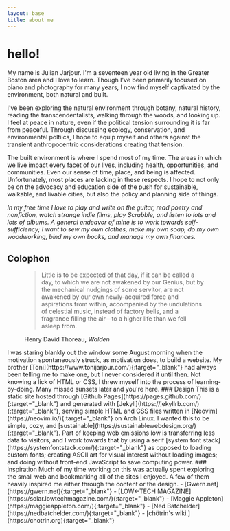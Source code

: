 ```yaml
---
layout: base
title: about me
--- 
```

# hello!
<span class="dc">M</span>y name is Julian Jarjour. I'm a seventeen year old living in the Greater Boston area and I love to learn. Though I've been primarily focused on piano and photography for many years, I now find myself captivated by the environment, both natural and built.

I've been exploring the natural environment through botany, natural history, reading the transcendentalists, walking through the woods, and looking up. I feel at peace in nature, even if the political tension surrounding it is far from peaceful. Through discussing ecology, conservation, and environmental poltiics, I hope to equip myself and others against the transient anthropocentric considerations creating that tension.

The built environment is where I spend most of my time. The areas in which we live impact every facet of our lives, including health, opportunities, and communities. Even our sense of time, place, and being is affected. Unfortunately, most places are lacking in these respects. I hope to not only be on the advocacy and education side of the push for sustainable, walkable, and livable cities, but also the policy and planning side of things.

*In my free time I love to play and write on the guitar, read poetry and nonfiction, watch strange indie films, play Scrabble, and listen to lots and lots of albums. A general endeavor of mine is to work towards self-sufficiency; I want to sew my own clothes, make my own soap, do my own woodworking, bind my own books, and manage my own finances.*
## Colophon
<figure><blockquote class="epigraph">Little is to be expected of that day, if it can be called a day, to which we are not awakened by our Genius, but by the mechanical nudgings of some servitor, are not awakened by our own newly-acquired force and aspirations from within, accompanied by the undulations of celestial music, instead of factory bells, and a fragrance filling the air—to a higher life than we fell asleep from.</blockquote><figcaption>Henry David Thoreau, <em>Walden</em></figcaption></figure>
I was staring blankly out the window some August morning when the motivation spontaneously struck, as motivation does, to build a website. My brother [Toni](https://www.tonijarjour.com/){:target="_blank"} had always been telling me to make one, but I never considered it until then. Not knowing a lick of HTML or CSS, I threw myself into the process of learning-by-doing. Many missed sunsets later and you're here.
### Design
This is a static site hosted through [Github Pages](https://pages.github.com/){:target="_blank"} and generated with [Jekyll](https://jekyllrb.com/){:target="_blank"}, serving simple HTML and CSS files written in [Neovim](https://neovim.io/){:target="_blank"} on Arch Linux. I wanted this to be simple, cozy, and [sustainable](https://sustainablewebdesign.org/){:target="_blank"}. Part of keeping web emissions low is transferring less data to visitors, and I work towards that by using a serif [system font stack](https://systemfontstack.com/){:target="_blank"} as opposed to loading custom fonts; creating ASCII art for visual interest without loading images; and doing without front-end JavaScript to save computing power.
### Inspiration
Much of my time working on this was actually spent exploring the small web and bookmarking all of the sites I enjoyed. A few of them heavily inspired me either through the content or the design.
- [Gwern.net](https://gwern.net){:target="_blank"}
- [LOW←TECH MAGAZINE](https://solar.lowtechmagazine.com/){:target="_blank"}
- [Maggie Appleton](https://maggieappleton.com/){:target="_blank"}
- [Ned Batchelder](https://nedbatchelder.com/){:target="_blank"}
- [chötrin's wiki.](https://chotrin.org){:target="_blank"}
